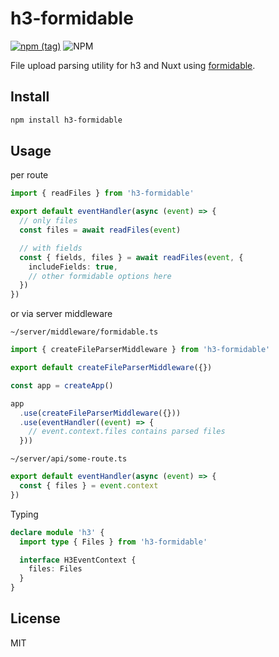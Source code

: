 # h3-formidable

[![npm (tag)](https://img.shields.io/npm/v/h3-formidable?style=flat&colorA=000000&colorB=000000)](https://www.npmjs.com/package/h3-formidable) ![NPM](https://img.shields.io/npm/l/h3-formidable?style=flat&colorA=000000&colorB=000000)

File upload parsing utility for h3 and Nuxt using [formidable](https://github.com/node-formidable/formidable).

## Install

```bash
npm install h3-formidable
```

## Usage

per route

```ts
import { readFiles } from 'h3-formidable'

export default eventHandler(async (event) => {
  // only files
  const files = await readFiles(event)

  // with fields
  const { fields, files } = await readFiles(event, {
    includeFields: true,
    // other formidable options here
  })
})
```

or via server middleware

`~/server/middleware/formidable.ts`

```ts
import { createFileParserMiddleware } from 'h3-formidable'

export default createFileParserMiddleware({})

const app = createApp()

app
  .use(createFileParserMiddleware({}))
  .use(eventHandler((event) => {
    // event.context.files contains parsed files
  }))
```

`~/server/api/some-route.ts`

```ts
export default eventHandler(async (event) => {
  const { files } = event.context
})
```

Typing

```ts
declare module 'h3' {
  import type { Files } from 'h3-formidable'

  interface H3EventContext {
    files: Files
  }
}
```

## License

MIT
